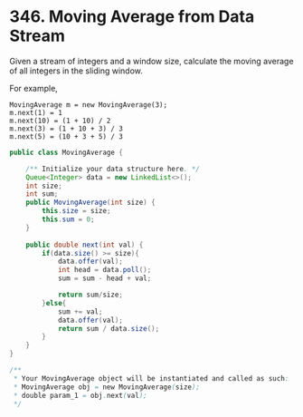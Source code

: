 # 346. Moving Average from Data Stream 

Given a stream of integers and a window size, calculate the moving average of all integers in the sliding window.

For example,

```
MovingAverage m = new MovingAverage(3);
m.next(1) = 1
m.next(10) = (1 + 10) / 2
m.next(3) = (1 + 10 + 3) / 3
m.next(5) = (10 + 3 + 5) / 3
```

```java
public class MovingAverage {

    /** Initialize your data structure here. */
    Queue<Integer> data = new LinkedList<>();
    int size;
    int sum;
    public MovingAverage(int size) {
        this.size = size;
        this.sum = 0;
    }
    
    public double next(int val) {
        if(data.size() >= size){
            data.offer(val);
            int head = data.poll();
            sum = sum - head + val;

            return sum/size;            
        }else{
            sum += val;
            data.offer(val);
            return sum / data.size();
        }
    }
}

/**
 * Your MovingAverage object will be instantiated and called as such:
 * MovingAverage obj = new MovingAverage(size);
 * double param_1 = obj.next(val);
 */
```